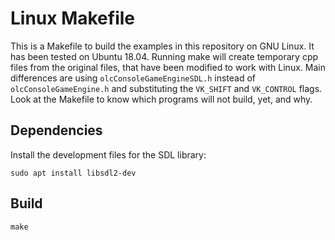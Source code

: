 # Linux Makefile
This is a Makefile to build the examples in this repository on GNU Linux. It has been tested on Ubuntu 18.04. Running make will create temporary cpp files from the original files, that have been modified to work with Linux. Main differences are using `olcConsoleGameEngineSDL.h` instead of `olcConsoleGameEngine.h` and substituting the `VK_SHIFT` and `VK_CONTROL` flags. Look at the Makefile to know which programs will not build, yet, and why.

## Dependencies
Install the development files for the SDL library:
```
sudo apt install libsdl2-dev
```

## Build
```
make
```
